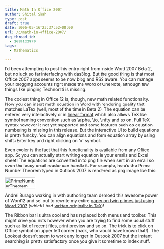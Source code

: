 ```yaml
---
title: Math In Office 2007
author: Shital Shah
type: post
draft: true
date: 2006-05-16T23:37:52+00:00
url: /p/math-in-office-2007/
dsq_thread_id:
  - 2699122870
tags:
  - Mathematics

---
```

I’d been attempting to post this entry right from inside Word 2007 Beta 2, but no luck so far interfacing with dasBlog. But the good thing is that most Office 2007 apps seems to be now blog and RSS aware. You can manage your blogging accounts right inside the Word or OneNote, although few things like pinging Technorati is missing.

The coolest thing in Office 12 is, though, new math related functionality. Now you can insert math equation in Word with rendering quality that matches LaTex (well, most of the time in Beta 2). The equation can be entered very interactively or in [linear format][1] which also allows TeX like symbol naming convention such as \alpha, \to, \infty and so on. Full TeX syntax however is not yet supported and some features such as equation numbering is missing in this release. But the interactive UI to build equations is pretty funcky. You can align equations and form equation array by using shift+Enter key and right clicking on ‘=’ symbol.

Even cooler is the fact that this functionality is available from any Office app. So you can actually start writing equation in your emails and Excel sheet! The equations are converted in to png file when sent in an email so even the lousy email reader can handle it. For example, here’s the Prime Number Theorem typed in Outlook 2007 is rendered as png image like this:

[<img class="size-full wp-image-768 aligncenter" alt="PrimeNumberTheorem" src="/images/posts/2006/05/PrimeNumberTheorem.png" width="98" height="36" />][2]

Andrei Burago working in with authoring team demoed this awesome power of Word12 and set out to rewrite my entire [paper on twin primes just using Word 2007][3] (which I had [written originally in TeX][4])!

The Ribbon bar is ultra cool and has replaced both menus and toolbar. This might drive you nuts however when you are trying to find some usual stuff such as list of recent files, print preview and so on. The trick is to click on Office symbol on upper left corner (hack, who would have known that!). The Lookout doesn’t seem to work any longer in Outlook 2007 but the instant searching is pretty satisfactory once you give it sometime to index stuff.

 [1]: http://www.unicode.org/notes/tn28/UTN28-PlainTextMath.pdf
 [2]: /images/posts/2006/05/PrimeNumberTheorem.png
 [3]: http://www.shitalshah.com/articles/twinprimes/On%20Expression%20Of%20Number%20As%20A%20Sum%20Of%20Primes.docx
 [4]: http://www.shitalshah.com/articles/twinprimes/TwinPrimesDistribution.pdf